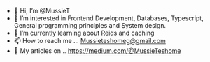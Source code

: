 - 👋 Hi, I’m @MussieT
- 👀 I’m interested in Frontend Development, Databases, Typescript, General programming principles and System design.
- 🌱 I’m currently learning about Reids and caching
- 📫 How to reach me ... Mussieteshomeg@gmail.com
- 📝 My articles on .. https://medium.com/@MussieTeshome
<!---
MussieT/MussieT is a ✨ special ✨ repository because its `README.md` (this file) appears on your GitHub profile.
You can click the Preview link to take a look at your changes.
--->
